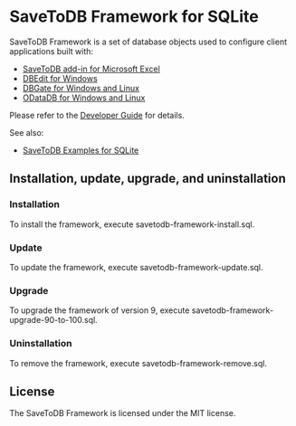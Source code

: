 # SaveToDB Framework for SQLite

SaveToDB Framework is a set of database objects used to configure client applications built with:

- [SaveToDB add-in for Microsoft Excel](https://www.savetodb.com/savetodb.htm)
- [DBEdit for Windows](https://www.savetodb.com/dbedit.htm)
- [DBGate for Windows and Linux](https://www.savetodb.com/dbgate.htm)
- [ODataDB for Windows and Linux](https://www.savetodb.com/odatadb.htm)

Please refer to the [Developer Guide](https://www.savetodb.com/dev-guide/savetodb-framework.htm) for details.

See also:

- [SaveToDB Examples for SQLite](https://github.com/savetodb/savetodb-examples-for-sqlite)


## Installation, update, upgrade, and uninstallation

### Installation

To install the framework, execute savetodb-framework-install.sql.

### Update

To update the framework, execute savetodb-framework-update.sql.

### Upgrade

To upgrade the framework of version 9, execute savetodb-framework-upgrade-90-to-100.sql.

### Uninstallation

To remove the framework, execute savetodb-framework-remove.sql.


## License

The SaveToDB Framework is licensed under the MIT license.
